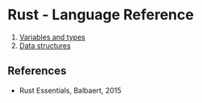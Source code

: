 # Rust - Language Reference

1. [Variables and types](1-variables-and-types.md)
2. [Data structures](2-data-structures.md)

## References
- Rust Essentials, Balbaert, 2015

